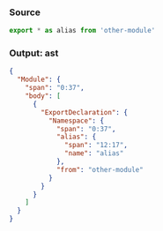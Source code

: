 ### Source
```js source:module
export * as alias from 'other-module'
```

### Output: ast
```json
{
  "Module": {
    "span": "0:37",
    "body": [
      {
        "ExportDeclaration": {
          "Namespace": {
            "span": "0:37",
            "alias": {
              "span": "12:17",
              "name": "alias"
            },
            "from": "other-module"
          }
        }
      }
    ]
  }
}
```

